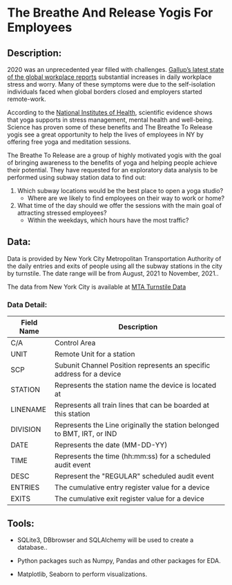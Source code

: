 # The Breathe And Release Yogis For Employees



## Description: 

2020 was an unprecedented year filled with challenges. [Gallup’s latest state of the global workplace reports](https://www.gallup.com/workplace/349484/state-of-the-global-workplace.aspx) substantial increases in daily workplace stress and worry. Many of these symptoms were due to the self-isolation individuals faced when global borders closed and employers started remote-work.

According to the [National Institutes of Health](https://www.nccih.nih.gov/health/providers/digest/yoga-for-health-science), scientific evidence shows that yoga supports in stress management, mental health and well-being. Science has proven some of these benefits and The Breathe To Release yogis see a great opportunity to help the lives of employees in NY by offering free yoga and meditation sessions. 

The Breathe To Release are a group of highly motivated yogis with the goal of bringing awareness to the benefits of yoga and helping people achieve their potential. They have requested for an exploratory data analysis to be performed using subway station data to find out:
1. Which subway locations would be the best place to open a yoga studio?
      - Where are we likely to find employees on their way to work or home?	    
2. What time of the day should we offer the sessions with the main goal of attracting stressed employees?
      - Within the weekdays, which hours have the most traffic?


## Data: 

Data is provided by New York City Metropolitan Transportation Authority of the daily entries and exits of people using all the subway stations in the city by turnstile. The date range will be from August, 2021 to November, 2021..

The data from New York City is available at [MTA Turnstile Data](http://web.mta.info/developers/turnstile.html)


### Data Detail:

| Field Name | Description                                                                     |
|------------|---------------------------------------------------------------------------------|
| C/A        | Control Area                                                                    |
| UNIT       | Remote Unit for a station                                                       |
| SCP        | Subunit Channel Position represents an specific address for a device            |
| STATION    | Represents the station name the device is located at                            |
| LINENAME   | Represents all train lines that can be boarded at this station                  |
| DIVISION   | Represents the Line originally the station belonged to BMT, IRT, or IND         |
| DATE       | Represents the date (MM-DD-YY)                                                  |
| TIME       | Represents the time (hh:mm:ss) for a scheduled audit event                      |
| DESC       | Represent the "REGULAR" scheduled audit event                                   |
| ENTRIES    | The cumulative entry register value for a device                                |
| EXITS      | The cumulative exit register value for a device                                 |




## Tools:

  - SQLite3, DBbrowser and SQLAlchemy will be used to create a database..

  - Python packages such as Numpy, Pandas and other packages for EDA.

  - Matplotlib, Seaborn to perform visualizations.
